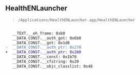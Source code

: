 ## HealthENLauncher

> `/Applications/HealthENLauncher.app/HealthENLauncher`

```diff

   __TEXT.__eh_frame: 0xb0
   __DATA_CONST.__auth_got: 0x6b8
   __DATA_CONST.__got: 0x1d8
-  __DATA_CONST.__auth_ptr: 0x278
+  __DATA_CONST.__auth_ptr: 0x260
   __DATA_CONST.__const: 0x1b70
   __DATA_CONST.__cfstring: 0x20
   __DATA_CONST.__objc_classlist: 0x48

```
